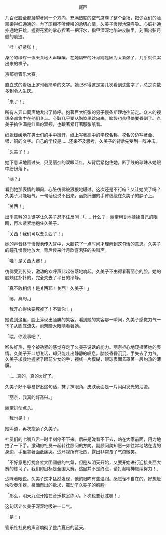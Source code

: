 <p align="center">尾声</p>

几百张脸全都凝望著同一个方向，充满热度的空气席卷了整个会场，把少女们的脸颊染得红通通的。为了压抑不听使唤的急切心情，久美子慢慢地深呼吸。心脏扑通扑通地狂跳，握得死紧的掌心捏著一把汗水，指甲深深地陷进皮肤里，刻画出弦月般的痕迹。

「哇！好紧张！」

身旁的绿辉一派天真地大声嚷嚷。在她隔壁的叶月则是因为太紧张了，几乎就快哭出来的样子。

京都府管乐大赛。

直立式的看板上罗列著简单的文字。她记不得这是第几次看到这些字了，总之次数多到令人生厌。

「来了！」

所有人异口同声地发出了惊呼。抱著巨大纸张的男子慢条斯理地往前走。众人的视线全都集中在他们身上。心脏几乎要从胸腔里跳出来，脑袋也热得快要昏倒了。久美子摀住满是红晕的双颊，也跟著紧盯著那张纸看。

纸张缓缓地在男士们的手中摊开，纸上写著高中的学校名称，校名旁边写著金、银、铜的文字。自己的学校是……还来不及思考，久美子的背后先受到一阵冲击。

「久美子！」

她下意识地回过头，只见丽奈的双眼泛红，从背后紧抱住她，断了线的珍珠从她眼中纷纷落下。

「咦？」

看到她那表情的瞬间，心脏彷佛被狠狠地辗过。这次还是不行吗？又让她哭了吗？久美子只能吸气，一句话也说不出来。丽奈纤细的手臂缠绕在久美子的脖子上。

「关西！」

出乎意料的关键字让久美子忍不住反问：「……什么？」丽奈粗鲁地揉揉自己的眼睛，再次紧紧地抱住久美子。

「关西！我们可以去关西了！」

她的声音终于慢慢地传入耳中，大脑花了一点时间才理解到这句话的意思。久美子的瞳孔慢慢地放大，背后传来叶月欣喜若狂的尖叫声。

「哇！是关西大赛！」

彷佛受到传染，激动的欢呼声此起彼落地响起。久美子不由得看著丽奈的脸。她的脸颊红扑扑的，完全失去了平日的冷静。

「真不敢相信！是关西耶！关西！久美子！」

「嗯，真的。」

「我开心得快要死掉了！不骗你！」

她说到这里，脸上浮现出腼腆的笑容。看到她的笑容那一瞬间，久美子感觉力气一下子从脚底流失。丽奈瞪大眼睛看著她。

「喂，你没事吧？」

喉头好热，整个被勒紧的感觉夺走了久美子说话的能力。丽奈担心地窥探著她的表情。久美子开口想说话，却只能吐出静静的叹息。脑袋昏昏沉沉，手失去了力气。久美子求救地握紧了眼前少女的手，视线一片模糊，眼球表面笼罩著一层灼热的薄膜。

「……真的，真的太好了。」

久美子好不容易挤出这句话，抹了抹眼角，皮肤表面是一片闪闪发光的泪迹。

「丽奈，我真的好高兴。」

丽奈拚命点头。

「我也是！」

她叫道，再次抱紧了久美子。

社员们的七嘴八舌一时半刻停不下来。后来是泷看不下去，站在大家前面，用力地拍了一下手。激动的社员一起转往顾问的方向。副顾问美知惠一如往常地站在泷的身边，手里拿著面纸痛哭。泷环视所有社员，露出非常孩子气的微笑。

「不好意思打扰各位大团圆般的气氛，但是从明天开始，又要开始进行迎接关西大赛的练习了。我们的目标是全国大赛。这里并不是终点，请打起精神继续努力！」

泷眯著眼说。久美子这才猛然发现，他的眼眸有些湿润。感觉怪不自在的。好想赶快吹奏乐器。泉涌而出的欲求，震动了久美子的胸膛。

「那么，明天九点开始在音乐教室练习。下次也要获胜喔！」

这句话让久美子深深地吸进一口气。

「是！」

管乐社社员的声音响彻了整片夏日的蓝天。

